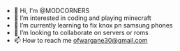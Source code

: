 - 👋 Hi, I’m @MODCORNERS
- 👀 I’m interested in coding and playing minecraft
- 🌱 I’m currently learning to fix knox pn samsung phones
- 💞️ I’m looking to collaborate on servers or roms
- 📫 How to reach me ofwargane30@gmail.com

<!---
MODCORNERS/MODCORNERS is a ✨ special ✨ repository because its `README.md` (this file) appears on your GitHub profile.
You can click the Preview link to take a look at your changes.
--->
